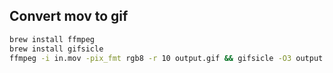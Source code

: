 ## Convert mov to gif

```bash
brew install ffmpeg
brew install gifsicle
ffmpeg -i in.mov -pix_fmt rgb8 -r 10 output.gif && gifsicle -O3 output.gif -o output.gif
```
